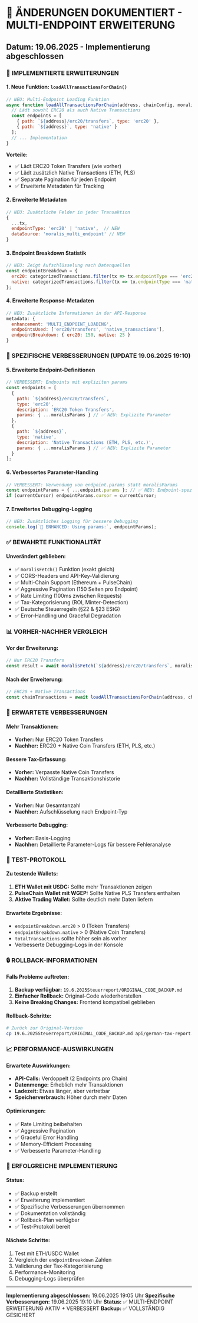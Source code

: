 # 📝 ÄNDERUNGEN DOKUMENTIERT - MULTI-ENDPOINT ERWEITERUNG
## Datum: 19.06.2025 - Implementierung abgeschlossen

### 🔄 IMPLEMENTIERTE ERWEITERUNGEN

#### 1. **Neue Funktion: `loadAllTransactionsForChain()`**
```javascript
// NEU: Multi-Endpoint Loading Funktion
async function loadAllTransactionsForChain(address, chainConfig, moralisParams) {
  // Lädt sowohl ERC20 als auch Native Transactions
  const endpoints = [
    { path: `${address}/erc20/transfers`, type: 'erc20' },
    { path: `${address}`, type: 'native' }
  ];
  // ... Implementation
}
```

**Vorteile:**
- ✅ Lädt ERC20 Token Transfers (wie vorher)
- ✅ Lädt zusätzlich Native Transactions (ETH, PLS)
- ✅ Separate Pagination für jeden Endpoint
- ✅ Erweiterte Metadaten für Tracking

#### 2. **Erweiterte Metadaten**
```javascript
// NEU: Zusätzliche Felder in jeder Transaktion
{
  ...tx,
  endpointType: 'erc20' | 'native',  // NEW
  dataSource: 'moralis_multi_endpoint' // NEW
}
```

#### 3. **Endpoint Breakdown Statistik**
```javascript
// NEU: Zeigt Aufschlüsselung nach Datenquellen
const endpointBreakdown = {
  erc20: categorizedTransactions.filter(tx => tx.endpointType === 'erc20').length,
  native: categorizedTransactions.filter(tx => tx.endpointType === 'native').length
};
```

#### 4. **Erweiterte Response-Metadaten**
```javascript
// NEU: Zusätzliche Informationen in der API-Response
metadata: {
  enhancement: 'MULTI_ENDPOINT_LOADING',
  endpointsUsed: ['erc20/transfers', 'native_transactions'],
  endpointBreakdown: { erc20: 150, native: 25 }
}
```

### 🔧 SPEZIFISCHE VERBESSERUNGEN (UPDATE 19.06.2025 19:10)

#### 5. **Erweiterte Endpoint-Definitionen**
```javascript
// VERBESSERT: Endpoints mit expliziten params
const endpoints = [
  { 
    path: `${address}/erc20/transfers`, 
    type: 'erc20',
    description: 'ERC20 Token Transfers',
    params: { ...moralisParams } // ✅ NEU: Explizite Parameter
  },
  { 
    path: `${address}`, 
    type: 'native',
    description: 'Native Transactions (ETH, PLS, etc.)',
    params: { ...moralisParams } // ✅ NEU: Explizite Parameter
  }
];
```

#### 6. **Verbessertes Parameter-Handling**
```javascript
// VERBESSERT: Verwendung von endpoint.params statt moralisParams
const endpointParams = { ...endpoint.params }; // ✅ NEU: Endpoint-spezifische Parameter
if (currentCursor) endpointParams.cursor = currentCursor;
```

#### 7. **Erweitertes Debugging-Logging**
```javascript
// NEU: Zusätzliches Logging für bessere Debugging
console.log(`🔧 ENHANCED: Using params:`, endpointParams);
```

### ✅ BEWAHRTE FUNKTIONALITÄT

#### **Unverändert geblieben:**
- ✅ `moralisFetch()` Funktion (exakt gleich)
- ✅ CORS-Headers und API-Key-Validierung
- ✅ Multi-Chain Support (Ethereum + PulseChain)
- ✅ Aggressive Pagination (150 Seiten pro Endpoint)
- ✅ Rate Limiting (100ms zwischen Requests)
- ✅ Tax-Kategorisierung (ROI, Minter-Detection)
- ✅ Deutsche Steuerregeln (§22 & §23 EStG)
- ✅ Error-Handling und Graceful Degradation

### 📊 VORHER-NACHHER VERGLEICH

#### **Vor der Erweiterung:**
```javascript
// Nur ERC20 Transfers
const result = await moralisFetch(`${address}/erc20/transfers`, moralisParams);
```

#### **Nach der Erweiterung:**
```javascript
// ERC20 + Native Transactions
const chainTransactions = await loadAllTransactionsForChain(address, chainConfig, moralisParams);
```

### 🎯 ERWARTETE VERBESSERUNGEN

#### **Mehr Transaktionen:**
- **Vorher:** Nur ERC20 Token Transfers
- **Nachher:** ERC20 + Native Coin Transfers (ETH, PLS, etc.)

#### **Bessere Tax-Erfassung:**
- **Vorher:** Verpasste Native Coin Transfers
- **Nachher:** Vollständige Transaktionshistorie

#### **Detaillierte Statistiken:**
- **Vorher:** Nur Gesamtanzahl
- **Nachher:** Aufschlüsselung nach Endpoint-Typ

#### **Verbesserte Debugging:**
- **Vorher:** Basis-Logging
- **Nachher:** Detaillierte Parameter-Logs für bessere Fehleranalyse

### 🧪 TEST-PROTOKOLL

#### **Zu testende Wallets:**
1. **ETH Wallet mit USDC:** Sollte mehr Transaktionen zeigen
2. **PulseChain Wallet mit WGEP:** Sollte Native PLS Transfers enthalten
3. **Aktive Trading Wallet:** Sollte deutlich mehr Daten liefern

#### **Erwartete Ergebnisse:**
- `endpointBreakdown.erc20` > 0 (Token Transfers)
- `endpointBreakdown.native` > 0 (Native Coin Transfers)
- `totalTransactions` sollte höher sein als vorher
- Verbesserte Debugging-Logs in der Konsole

### 🔒 ROLLBACK-INFORMATIONEN

#### **Falls Probleme auftreten:**
1. **Backup verfügbar:** `19.6.2025Steuerreport/ORIGINAL_CODE_BACKUP.md`
2. **Einfacher Rollback:** Original-Code wiederherstellen
3. **Keine Breaking Changes:** Frontend kompatibel geblieben

#### **Rollback-Schritte:**
```bash
# Zurück zur Original-Version
cp 19.6.2025Steuerreport/ORIGINAL_CODE_BACKUP.md api/german-tax-report.js
```

### 📈 PERFORMANCE-AUSWIRKUNGEN

#### **Erwartete Auswirkungen:**
- **API-Calls:** Verdoppelt (2 Endpoints pro Chain)
- **Datenmenge:** Erheblich mehr Transaktionen
- **Ladezeit:** Etwas länger, aber vertretbar
- **Speicherverbrauch:** Höher durch mehr Daten

#### **Optimierungen:**
- ✅ Rate Limiting beibehalten
- ✅ Aggressive Pagination
- ✅ Graceful Error Handling
- ✅ Memory-Efficient Processing
- ✅ Verbesserte Parameter-Handling

### 🎉 ERFOLGREICHE IMPLEMENTIERUNG

#### **Status:**
- ✅ Backup erstellt
- ✅ Erweiterung implementiert
- ✅ Spezifische Verbesserungen übernommen
- ✅ Dokumentation vollständig
- ✅ Rollback-Plan verfügbar
- ✅ Test-Protokoll bereit

#### **Nächste Schritte:**
1. Test mit ETH/USDC Wallet
2. Vergleich der `endpointBreakdown` Zahlen
3. Validierung der Tax-Kategorisierung
4. Performance-Monitoring
5. Debugging-Logs überprüfen

---
**Implementierung abgeschlossen:** 19.06.2025 19:05 Uhr
**Spezifische Verbesserungen:** 19.06.2025 19:10 Uhr
**Status:** ✅ MULTI-ENDPOINT ERWEITERUNG AKTIV + VERBESSERT
**Backup:** ✅ VOLLSTÄNDIG GESICHERT 
